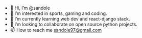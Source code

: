 - 👋 Hi, I’m @sandole
- 👀 I’m interested in sports, gaming and coding.
- 🌱 I’m currently learning web dev and react-django stack.
- 💞️ I’m looking to collaborate on open source python projects.
- 📫 How to reach me sandole97@gmail.com

<!---
sandole/sandole is a ✨ special ✨ repository because its `README.md` (this file) appears on your GitHub profile.
You can click the Preview link to take a look at your changes.
--->

